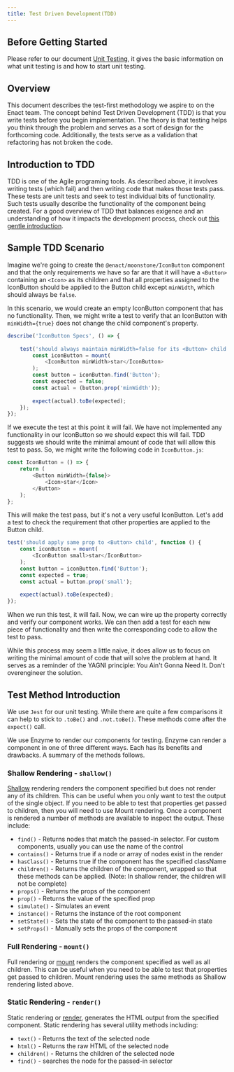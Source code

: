 ```yaml
---
title: Test Driven Development(TDD)
---
```


## Before Getting Started

Please refer to our document [Unit Testing](../unit-testing/index.md), it gives 
the basic information on what unit testing is and how to start unit testing.

## Overview

This document describes the test-first methodology we aspire to on the Enact team.  The concept behind Test Driven
Development (TDD) is that you write tests before you begin implementation.  The theory is that testing helps you think
through the problem and serves as a sort of design for the forthcoming code.  Additionally, the tests serve as a validation
that refactoring has not broken the code.

## Introduction to TDD

TDD is one of the Agile programing tools. As described above, it involves writing tests (which fail) and then writing code
that makes those tests pass.  These tests are unit tests and seek to test individual bits of functionality.  Such tests
usually describe the functionality of the component being created. For a good overview of TDD that balances exigence and
an understanding of how it impacts the development process, check out [this gentle introduction](http://jrsinclair.com/articles/2016/one-weird-trick-that-will-change-the-way-you-code-forever-javascript-tdd/).

## Sample TDD Scenario

Imagine we're going to create the `@enact/moonstone/IconButton` component and that the only requirements we have so far
are that it will have a `<Button>` containing an `<Icon>` as its children and that all properties assigned to the IconButton
should be applied to the Button child except `minWidth`, which should always be `false`.

In this scenario, we would create an empty IconButton component that has no functionality.  Then, we might write a test to
verify that an IconButton with `minWidth={true}` does not change the child component's property.

```js
describe('IconButton Specs', () => {
	
	test('should always maintain minWidth=false for its <Button> child', () => {
		const iconButton = mount(
			<IconButton minWidth>star</IconButton>
		);
		const button = iconButton.find('Button');
		const expected = false;
		const actual = (button.prop('minWidth'));
	
		expect(actual).toBe(expected);
	});
});
```

If we execute the test at this point it will fail.  We have not implemented any functionality in our IconButton so we
should expect this will fail.  TDD suggests we should write the minimal amount of code that will allow this test to pass.
So, we might write the following code in `IconButton.js`:

```js
const IconButton = () => {
	return (
		<Button minWidth={false}>
			<Icon>star</Icon>
		</Button>
	);
};
```

This will make the test pass, but it's not a very useful IconButton.  Let's add a test to check the requirement that other
properties are applied to the Button child.

```js
test('should apply same prop to <Button> child', function () {
	const iconButton = mount(
		<IconButton small>star</IconButton>
	);
	const button = iconButton.find('Button');
	const expected = true;
	const actual = button.prop('small');
	
	expect(actual).toBe(expected);
});
```

When we run this test, it will fail.  Now, we can wire up the property correctly and verify our component works.  We can
then add a test for each new piece of functionality and then write the corresponding code to allow the test to pass.

While this process may seem a little naive, it does allow us to focus on writing the minimal amount of code that will solve
the problem at hand.  It serves as a reminder of the YAGNI principle: You Ain't Gonna Need It.  Don't overengineer the
solution.

## Test Method Introduction

We use `Jest` for our unit testing. While there are quite a few comparisons it can help to stick to `.toBe()` and `.not.toBe()`.  These methods come after
the `expect()` call.

We use Enzyme to render our components for testing. Enzyme can render a component in one of three different ways.  Each
has its benefits and drawbacks.  A summary of the methods follows.

### Shallow Rendering - `shallow()`

[Shallow](https://github.com/airbnb/enzyme/blob/master/docs/api/shallow.md) rendering renders the component specified but does not render any of its children.  This can be useful when you
only want to test the output of the single object.  If you need to be able to test that properties get passed to children,
then you will need to use Mount rendering.  Once a component is rendered a number of methods are available to inspect the
output.  These include:

*   `find()` - Returns nodes that match the passed-in selector.  For custom components, usually you can use the name of the control
*   `contains()` - Returns true if a node or array of nodes exist in the render
*   `hasClass()` - Returns true if the component has the specified className
*   `children()` - Returns the children of the component, wrapped so that these methods can be applied. (Note: In shallow render, the children will not be complete)
*   `props()` - Returns the props of the component
*   `prop()` - Returns the value of the specified prop
*   `simulate()` - Simulates an event
*   `instance()` - Returns the instance of the root component
*   `setState()` - Sets the state of the component to the passed-in state
*   `setProps()` - Manually sets the props of the component

### Full Rendering - `mount()`

Full rendering or [mount](https://github.com/airbnb/enzyme/blob/master/docs/api/mount.md) renders the component specified as well as all children.  This can be useful when you need to be able to
test that properties get passed to children. Mount rendering uses the same methods as Shallow rendering listed above.

### Static Rendering - `render()`

Static rendering or [render](https://github.com/airbnb/enzyme/blob/master/docs/api/render.md), generates the HTML output from the specified component.  Static rendering has several utility methods including:

*   `text()` - Returns the text of the selected node
*   `html()` - Returns the raw HTML of the selected node
*   `children()` - Returns the children of the selected node
*   `find()` - searches the node for the passed-in selector